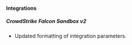 
#### Integrations
##### CrowdStrike Falcon Sandbox v2
- Updated formatting of integration parameters.
